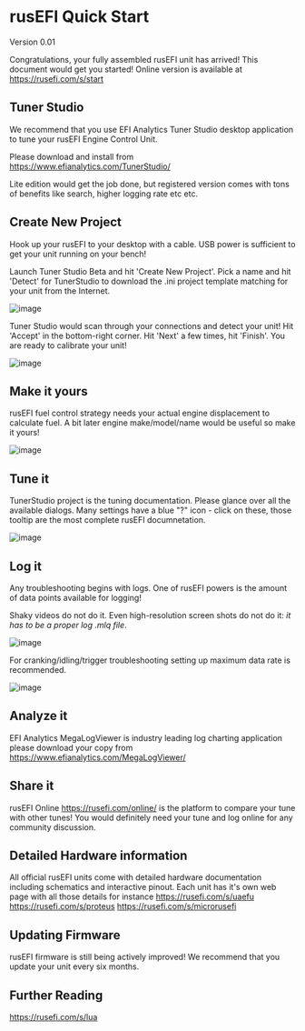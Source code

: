 # rusEFI Quick Start

Version 0.01

Congratulations, your fully assembled rusEFI unit has arrived! This document would get you started! Online version is available at https://rusefi.com/s/start

## Tuner Studio

We recommend that you use EFI Analytics Tuner Studio desktop application to tune your rusEFI Engine Control Unit.

Please download and install from https://www.efianalytics.com/TunerStudio/

Lite edition would get the job done, but registered version comes with tons of benefits like search, higher logging rate etc etc.

## Create New Project

Hook up your rusEFI to your desktop with a cable. USB power is sufficient to get your unit running on your bench!

Launch Tuner Studio Beta and hit 'Create New Project'. Pick a name and hit 'Detect' for TunerStudio to download the .ini project template matching for your unit from the Internet.

![image](https://github.com/rusefi/rusefi/assets/48498823/1612a0d2-182f-4093-b6b0-31f02ec3cfdf)

Tuner Studio would scan through your connections and detect your unit! Hit 'Accept' in the bottom-right corner. Hit 'Next' a few times, hit 'Finish'. You are ready to calibrate your unit!

![image](https://github.com/rusefi/rusefi/assets/48498823/5553b63b-8d66-4118-9fd1-07b192dd3b83)

## Make it yours

rusEFI fuel control strategy needs your actual engine displacement to calculate fuel. A bit later engine make/model/name would be useful so make it yours!

![image](https://github.com/rusefi/rusefi/assets/48498823/1c5ea0cf-90d5-448c-8267-c7ca619c3ef2)

## Tune it

TunerStudio project is the tuning documentation. Please glance over all the available dialogs. Many settings have a blue "?" icon - click on these, those tooltip are the most complete rusEFI documnetation.

![image](https://github.com/rusefi/rusefi/assets/48498823/03321c1f-2ab6-4567-b11c-896ec8777792)

## Log it

Any troubleshooting begins with logs. One of rusEFI powers is the amount of data points available for logging!

Shaky videos do not do it. Even high-resolution screen shots do not do it: *it has to be a proper log .mlq file*.

![image](https://github.com/rusefi/rusefi/assets/48498823/65ac7e95-6235-4cc6-9ddd-fed63b8a8521)

For cranking/idling/trigger troubleshooting setting up maximum data rate is recommended.

![image](https://github.com/rusefi/rusefi/assets/48498823/08e5b67f-9448-4cb2-9228-fddaade7b2ee)

## Analyze it

EFI Analytics MegaLogViewer is industry leading log charting application please download your copy from https://www.efianalytics.com/MegaLogViewer/

## Share it

rusEFI Online https://rusefi.com/online/ is the platform to compare your tune with other tunes! You would definitely need your tune and log online for any community discussion.

## Detailed Hardware information

All official rusEFI units come with detailed hardware documentation including schematics and interactive pinout. Each unit has it's own web page with all those details for instance https://rusefi.com/s/uaefu https://rusefi.com/s/proteus https://rusefi.com/s/microrusefi

## Updating Firmware

rusEFI firmware is still being actively improved! We recommend that you update your unit every six months.

## Further Reading

https://rusefi.com/s/lua
